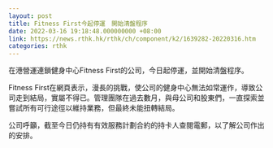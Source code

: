 ```yaml
---
layout: post
title: Fitness First今起停運　開始清盤程序
date: 2022-03-16 19:18:48.000000000 +08:00
link: https://news.rthk.hk/rthk/ch/component/k2/1639282-20220316.htm
categories: rthk
---
```


在港營運連鎖健身中心Fitness First的公司，今日起停運，並開始清盤程序。

Fitness First在網頁表示，漫長的挑戰，使公司的健身中心無法如常運作，導致公司走到結局，實屬不得已。管理團隊在過去數月，與母公司和股東們，一直探索並嘗試所有可行途徑以維持業務，但最終未能扭轉結局。

公司呼籲，截至今日仍持有有效服務計劃合約的持卡人查閱電郵，以了解公司作出的安排。
